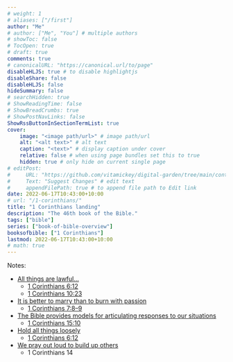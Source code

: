 ```yaml
---
# weight: 1
# aliases: ["/first"]
author: "Me"
# author: ["Me", "You"] # multiple authors
# showToc: false
# TocOpen: true
# draft: true
comments: true
# canonicalURL: "https://canonical.url/to/page"
disableHLJS: true # to disable highlightjs
disableShare: false
disableHLJS: false
hideSummary: false
# searchHidden: true
# ShowReadingTime: false
# ShowBreadCrumbs: true
# ShowPostNavLinks: false
ShowRssButtonInSectionTermList: true
cover:
    image: "<image path/url>" # image path/url
    alt: "<alt text>" # alt text
    caption: "<text>" # display caption under cover
    relative: false # when using page bundles set this to true
    hidden: true # only hide on current single page
# editPost:
#     URL: "https://github.com/vitamickey/digital-garden/tree/main/content"
#     Text: "Suggest Changes" # edit text
#     appendFilePath: true # to append file path to Edit link
date: 2022-06-17T10:43:00+10:00
# url: "/1-corinthians/"
title: "1 Corinthians landing"
description: "The 46th book of the Bible."
tags: ["bible"]
series: ["book-of-bible-overview"]
booksofbible: ["1 Corinthians"]
lastmod: 2022-06-17T10:43:00+10:00
# math: true
---
```




Notes:

- [All things are lawful...](/all-things-are-lawful/)
  - [1 Corinthians 6:12](https://www.esv.org/1Corinthians6:12/)
  - [1 Corinthians 10:23](https://www.esv.org/1Corinthians10:23/)
- [It is better to marry than to burn with passion](/better-to-marry/)
  - [1 Corinthians 7:8–9](https://esv.org/1Corinthians7:8–9)
- [The Bible provides models for articulating responses to our situations](/bible-models-responses/)
  - [1 Corinthians 15:10](https://esv.org/1Corinthians15:10)
- [Hold all things loosely](/hold-loosely/)
  - [1 Corinthians 6:12](https://www.esv.org/1Corinthians6:12/)
- [We pray out loud to build up others](/pray-to-build-up/)
  - 1 Corinthians 14
